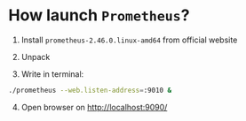 # How launch `Prometheus`?

1. Install `prometheus-2.46.0.linux-amd64` from official website

2. Unpack

3. Write in terminal:

```bash
./prometheus --web.listen-address=:9010 &
```
4. Open browser on <a href='http://localhost:9090/'>http://localhost:9090/</a>
